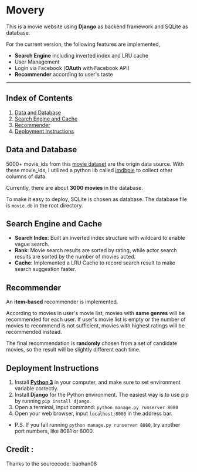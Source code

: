 # Movery
This is a movie website using **Django** as backend framework and SQLite as database.

For the current version, the following features are implemented, 
- **Search Engine** including inverted index and LRU cache
- User Management
- Login via Facebook (**OAuth** with Facebook API)
- **Recommender** according to user's taste

***

## Index of Contents
1. [Data and Database](#data-and-database)
2. [Search Engine and Cache](#search-engine)
3. [Recommender](#recommender)
4. [Deployment Instructions](#deployment-instructions)


<a name="data-and-database"></a>

## Data and Database 
5000+ movie_ids from this [movie dataset](https://www.kaggle.com/oxanozaep/imdb-eda/data) are the origin data source. With these movie_ids, I utilized a python lib called [imdbpie](https://pypi.org/project/imdbpie/) to collect other columns of data. 

Currently, there are about **3000 movies** in the database.

To make it easy to deploy, SQLite is chosen as database. The database file is `movie.db` in the root directory.


<a name="search-engine"></a>

## Search Engine and Cache

- **Search Index**: Built an inverted index structure with wildcard to enable vague search.
- **Rank**: Movie search results are sorted by rating, while actor search results are sorted by the number of movies acted.
- **Cache**: Implemented a LRU Cache to record search result to make search suggestion faster.


<a name="recommender"></a>

## Recommender

An **item-based** recommender is implemented.

According to movies in user's movie list, movies with **same genres** will be recommended for each user. If user's movie list is empty or the number of movies to recommend is not sufficient, movies with highest ratings will be recommended instead.

The final recommendation is **randomly** chosen from a set of candidate movies, so the result will be slightly different each time.


<a name="deployment-instructions"></a>

## Deployment Instructions
1. Install [**Python 3**]( https://www.python.org/) in your computer, and make sure to set environment variable correctly.
2. Install **Django** for the Python environment. The easiest way is to use pip by running `pip install django`.
3. Open a terminal, input command: `python manage.py runserver 8080`
4. Open your web browser, input `localhost:8080` in the address bar.
- P.S. If you fail running `python manage.py runserver 8080`, try another port numbers, like 8081 or 8000.

## Credit :
Thanks to the sourcecode: baohan08